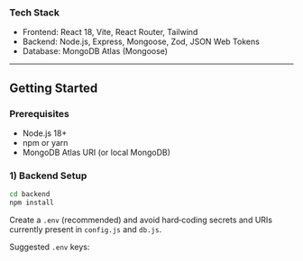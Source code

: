 
### Tech Stack
- Frontend: React 18, Vite, React Router, Tailwind
- Backend: Node.js, Express, Mongoose, Zod, JSON Web Tokens
- Database: MongoDB Atlas (Mongoose)

---

## Getting Started

### Prerequisites
- Node.js 18+
- npm or yarn
- MongoDB Atlas URI (or local MongoDB)

### 1) Backend Setup
```bash
cd backend
npm install
```

Create a `.env` (recommended) and avoid hard‑coding secrets and URIs currently present in `config.js` and `db.js`.

Suggested `.env` keys:
